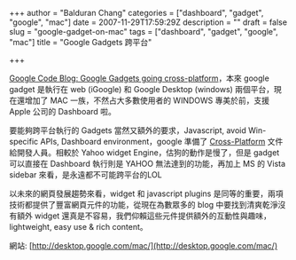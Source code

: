 +++
author = "Balduran Chang"
categories = ["dashboard", "gadget", "google", "mac"]
date = 2007-11-29T17:59:29Z
description = ""
draft = false
slug = "google-gadget-on-mac"
tags = ["dashboard", "gadget", "google", "mac"]
title = "Google Gadgets 跨平台"

+++


[Google Code Blog: Google Gadgets going cross-platform](http://google-code-updates.blogspot.com/2007/11/google-gadgets-going-cross-platform.html)，本來 google gadget 是執行在 web (iGoogle) 和 Google Desktop (windows) 兩個平台，現在還增加了 MAC 一族，不然占大多數使用者的 WINDOWS 專美於前，支援 Apple 公司的 Dashboard 啦。

要能夠跨平台執行的 Gadgets 當然又額外的要求，Javascript, avoid Win-specific APIs, Dashboard environment，google 準備了 [Cross-Platform](http://desktop.google.com/dev/crossplatform.html) 文件給開發人員。相較於 Yahoo widget Engine，估狗的動作是慢了，但是 gadget 可以直接在 Dashboard 執行則是 YAHOO 無法達到的功能，再加上 MS 的 Vista sidebar 來看，是永遠都不可能跨平台的LOL

以未來的網頁發展趨勢來看，widget 和 javascript plugins 是同等的重要，兩項技術都提供了豐富網頁元件的功能，從現在為數眾多的 blog 中要找到清爽乾淨沒有額外 widget 還真是不容易，我們仰賴這些元件提供額外的互動性與趣味，lightweight, easy use & rich content。

網站: [http://desktop.google.com/mac/](http://desktop.google.com/mac/)

